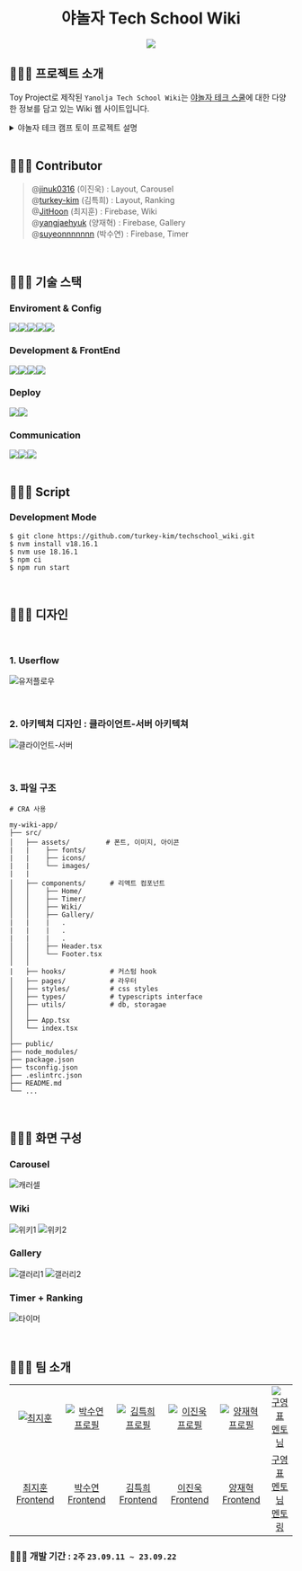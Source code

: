 <div align="center">
  <h1>야놀자 Tech School Wiki</h1>
  <img src="https://github.com/turkey-kim/techschool_wiki/assets/101972330/174d1fa7-4522-4ff7-91cd-cadcf49330a5" />
</div>

## 🧑🏻‍💻 프로젝트 소개
Toy Project로 제작된 `Yanolja Tech School Wiki`는 [야놀자 테크 스쿨](https://fastcampus.co.kr/b2g_yanoljatechschool)에 대한 다양한 정보를 담고 있는 Wiki 웹 사이트입니다.

<details>
<summary>야놀자 테크 캠프 토이 프로젝트 설명</summary>

# **📅 직원들을 위한 위키 사이트**

직원들을 위한 위키 사이트를 만들어보세요!
위키 사이트에는 위키 뿐 아니라 여러 기능이 추가되어야 합니다!

### **[과제 수행 및 제출 방법]**

1. 현재 저장소를 로컬에 클론(Clone)합니다.
2. 자신의 팀명으로 브랜치를 생성합니다.(구분 가능하도록 팀명을 꼭 파스칼케이스로 표시하세요, git branch Y_FE_Toy1_Team13)
3. 자신의 팀명 브랜치에서 과제를 수행합니다.
4. 과제 수행이 완료되면, 자신의 팀명 브랜치를 원격 저장소에 푸시(Push)합니다.(main 브랜치에 푸시하지 않도록 꼭 주의하세요, git push origin Y_FE_Toy1_Team13)
5. 저장소에서 main 브랜치를 대상으로 Pull Request 생성하면, 과제 제출이 완료됩니다!(E.g, main <== Y_FE_Toy1_Team13)
6. Pull Request 링크를 LMS로도 제출해 주셔야 합니다.
7. main 혹은 다른 사람의 브랜치로 절대 병합하지 않도록 주의하세요!
8. Pull Request에서 보이는 설명을 다른 사람들이 이해하기 쉽도록 꼼꼼하게 작성하세요!
9. Pull Request에서 과제 제출 후 절대 병합(Merge)하지 않도록 주의하세요!
10. 과제 수행 및 제출 과정에서 문제가 발생한 경우, 바로 담당 멘토나 강사님께 얘기하세요!

### **[필수 구현사항]**

[ ] 문서편집, revision 기능을 제공하여 업무일지를 작성할 수 있는 직원들을 위한 위키사이트 구현(마크다운 형식)  
[ ]  firebase database (Firestore) 이용  
[ ]  모달을 활용한 근무 시간을 표시하는 시계 및 타이머 창 구현  
[ ]  캐러셀을 활용한 회사 공지 페이지  
[ ]  **갤러리 페이지 / 업무일지 페이지 등 메뉴를 필터링 또는 카테고리화 하는 선택바 구현**  
[ ]  netlify 등을 이용한 정적 페이지 배포  
[ ]  TypeScript 사용 필수  
[ ]  과제에 대한 설명을 포함한 `README.md` 파일 작성  
[ ]  팀원별로 구현한 부분 소개  

### **[선택 구현사항]**

[ ]  React 사용은 선택  
[ ]  기타 동작이 완료되기 전에 로딩 애니메이션 구현  
[ ]  페이지네이션  
[ ]  관련된 기타 기능도 고려  
[ ]  eslint 설정, 커밋컨벤션, 문서화 등 팀프로젝트시 필요한 추가 작업들  

</details>

<br/>

## 🧑🏻‍💻 Contributor
> @[jinuk0316](https://github.com/jinuk0316) (이진욱) : Layout, Carousel  
@[turkey-kim](https://github.com/turkey-kim) (김특희) : Layout, Ranking  
@[JitHoon](https://github.com/JitHoon) (최지훈) : Firebase, Wiki  
@[yangjaehyuk](https://github.com/yangjaehyuk) (양재혁) : Firebase, Gallery  
@[suyeonnnnnnn](https://github.com/suyeonnnnnnn) (박수연) : Firebase, Timer  

<br/>

## 🧑🏻‍💻 기술 스택

### Enviroment & Config

<div style="display: flex;">
  <img src="https://img.shields.io/badge/visual studio code-007ACC?style=for-the-badge&logo=visual studio&logoColor=white" />
  <img src="https://img.shields.io/badge/github-181717?style=for-the-badge&logo=github&logoColor=white" />
  <img src="https://img.shields.io/badge/git-F05032?style=for-the-badge&logo=git&logoColor=white" />
  <img src="https://img.shields.io/badge/ESLint-4B3263?style=for-the-badge&logo=eslint&logoColor=white" />
  <img src="https://img.shields.io/badge/npm-CB3837?style=for-the-badge&logo=npm&logoColor=white" />
</div>

### Development & FrontEnd

<div style="display: flex;">
  <img src="https://img.shields.io/badge/html5-%23E34F26.svg?style=for-the-badge&logo=html5&logoColor=white" />
  <img src="https://img.shields.io/badge/css3-1572B6?style=for-the-badge&logo=css3&logoColor=white" />
  <img src="https://img.shields.io/badge/react (CRA)-61DAFB?style=for-the-badge&logo=react&logoColor=black" />
  <img src="https://img.shields.io/badge/typescript-%23007ACC.svg?style=for-the-badge&logo=typescript&logoColor=white" />
</div>
    
### Deploy

<div style="display: flex;">
  <img src="https://img.shields.io/badge/firebase-%23039BE5.svg?style=for-the-badge&logo=firebase" />
  <img src="https://img.shields.io/badge/github actions-%232671E5.svg?style=for-the-badge&logo=githubactions&logoColor=white" />
</div>

### Communication

<div style="display: flex;">
  <img src="https://img.shields.io/badge/jirasoftware-0052CC?style=for-the-badge&logo=jirasoftware&logoColor=white" />
  <img src="https://img.shields.io/badge/notion-000000?style=for-the-badge&logo=notion&logoColor=white" />
  <img src="https://img.shields.io/badge/googlesheets-34A853?style=for-the-badge&logo=googlesheets&logoColor=white" />
</div>

<br/>

## 🧑🏻‍💻 Script

### Development Mode
```
$ git clone https://github.com/turkey-kim/techschool_wiki.git
$ nvm install v18.16.1
$ nvm use 18.16.1
$ npm ci
$ npm run start
```

<br/>

## 🧑🏻‍💻 디자인

<br/>

### 1. Userflow

![유저플로우](https://github.com/turkey-kim/techschool_wiki/assets/101972330/1e1086f4-5a51-4016-b621-5e0558966733)

<br/>

### 2. 아키텍쳐 디자인 : 클라이언트-서버 아키텍쳐

![클라이언트-서버](https://github.com/turkey-kim/techschool_wiki/assets/101972330/f24ba60a-cbb8-4760-8a9b-f734b4ed8ce5)


<br/>

### 3. 파일 구조

```
# CRA 사용

my-wiki-app/
├── src/
│   ├── assets/         # 폰트, 이미지, 아이콘
|   |    ├── fonts/
|   |    ├── icons/
|   |    └── images/
|   |   
│   ├── components/      # 리액트 컴포넌트
│   │    ├── Home/
│   │    ├── Timer/
│   │    ├── Wiki/
│   │    ├── Gallery/
|   |    |   .
|   |    |   .
|   |    |   .
│   │    ├── Header.tsx
│   │    └── Footer.tsx
│   │ 
|   ├── hooks/           # 커스텀 hook
│   ├── pages/           # 라우터
│   ├── styles/          # css styles
│   ├── types/           # typescripts interface
│   ├── utils/           # db, storagae
│   │ 
│   ├── App.tsx
│   └── index.tsx
│
├── public/
├── node_modules/
├── package.json
├── tsconfig.json
├── .eslintrc.json
├── README.md
└── ...
```

<br/>

## 🧑🏻‍💻 화면 구성

### Carousel
![캐러셀](https://github.com/turkey-kim/techschool_wiki/assets/101972330/d8a43646-4a6a-440f-842f-6f5217b42c11)

### Wiki
![위키1](https://github.com/turkey-kim/techschool_wiki/assets/101972330/a0e55344-ff8e-440c-8883-9b25e93e05ec)
![위키2](https://github.com/turkey-kim/techschool_wiki/assets/101972330/bf339e97-4e6d-4fb5-86bb-cd30afa9d088)

### Gallery
![갤러리1](https://github.com/turkey-kim/techschool_wiki/assets/101972330/2439807e-9457-4f50-9f4f-ac17d2c61a1e)
![갤러리2](https://github.com/turkey-kim/techschool_wiki/assets/101972330/9f19e4bf-7456-416e-a6e9-d090e73ab047)

### Timer + Ranking
![타이머](https://github.com/turkey-kim/techschool_wiki/assets/101972330/7812cc2c-90b6-49d1-b939-22ede5c6c67a)


<br/>

## 🧑🏻‍💻 팀 소개

<table>
  <tr>
    <td align="center" width="150px">
      <a href="https://github.com/JitHoon" target="_blank">
        <img src="https://github.com/JitHoon/Jithoon/assets/101972330/fcb2018b-19eb-4dfe-bd2d-ac7d89e7da9f" alt="최지훈" />
      </a>
    </td>
    <td align="center" width="150px">
      <a href="https://github.com/suyeonnnnnnn" target="_blank">
        <img src="https://github.com/suyeonnnnnnn/Wavve-Clone/assets/92326949/ce3f8e37-81f2-4b91-a396-ccfc95f3e216" alt="박수연 프로필" />
      </a>
    </td>
    <td align="center" width="150px">
      <a href="https://github.com/turkey-kim" target="_blank">
        <img src="https://github.com/turkey-kim/techschool_wiki/assets/83493231/08f53bea-eede-4c8e-9bb6-ab70ebca4eaa" alt="김특희 프로필" />
      </a>
    </td>
    <td align="center" width="150px">
      <a href="https://github.com/jinuk0316" target="_blank">
        <img src="https://user-images.githubusercontent.com/59171592/269468086-d7053b41-da92-4ec8-8cec-15d0f6e70db8.jpeg" alt="이진욱 프로필" />
      </a>
    </td>
    <td align="center" width="150px">
      <a href="https://github.com/yangjaehyuk" target="_blank">
        <img src="https://github.com/yangjaehyuk/2nd-project/assets/37584686/70b60fef-4603-4d39-aafd-166acd4e1030" alt="양재혁 프로필" />
      </a>
    </td>
    <td align="center" width="150px">
      <a href="https://github.com/dobestan" target="_blank">
        <img src="https://ca.slack-edge.com/T057XJP4T34-U05F6EF84G5-0a8c83659882-512" alt="구영표 멘토님" />
      </a>
    </td>
  </tr>
  <tr> 
    <td align="center">
      <a href="https://github.com/JitHoon" target="_blank">
        최지훈<br />
        Frontend
      </a>
    </td>
    <td align="center">
      <a href="https://github.com/suyeonnnnnnn" target="_blank">
        박수연<br />
        Frontend
      </a>
    </td>
    <td align="center">
      <a href="https://github.com/turkey-kim" target="_blank">
        김특희<br />
        Frontend
      </a>
    </td>
    <td align="center">
      <a href="https://github.com/jinuk0316" target="_blank">
        이진욱<br />
        Frontend
      </a>
    </td>
    <td align="center">
      <a href="https://github.com/yangjaehyuk" target="_blank">
        양재혁<br />
        Frontend
      </a>
    </td>
    <td align="center">
      <a href="https://github.com/dobestan" target="_blank">
        구영표 멘토님<br /> 
        멘토링
      </a>
    </td>
  </tr>
</table>

### 🧑🏻‍💻 개발 기간 :  `2주` `23.09.11 ~ 23.09.22`
